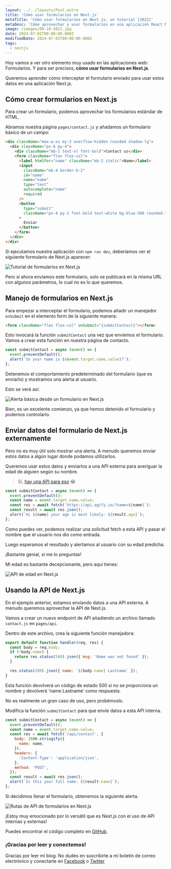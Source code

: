 ```yaml
---
layout: ../../layouts/Post.astro
title: 'Cómo usar formularios en Next.js'
metaTitle: 'Cómo usar formularios en Next.js, un tutorial [2022]'
metaDesc: 'Cómo aprovechar y usar formularios en una aplicación React Next.js'
image: /images/09-10-2021.jpg
date: 2024-07-01T00:00:00.000Z
modifiedDate: 2024-07-01T00:00:00.000Z
tags:
  - nextjs
---
```


Hoy vamos a ver otro elemento muy usado en las aplicaciones web: Formularios.
Y para ser precisos, **cómo usar formularios en Next.js**.

Queremos aprender cómo interceptar el formulario enviado para usar estos datos en una aplicación Next.js.

## Cómo crear formularios en Next.js

Para crear un formulario, podemos aprovechar los formularios estándar de HTML.

Abramos nuestra página `pages/contact.js` y añadamos un formulario básico de un campo:

```html
<div className="max-w-xs my-2 overflow-hidden rounded shadow-lg">
  <div className="px-6 py-4">
    <div className="mb-2 text-xl font-bold">Contact us</div>
    <form className="flex flex-col">
      <label htmlFor="name" className="mb-2 italic">Name</label>
      <input
        className="mb-4 border-b-2"
        id="name"
        name="name"
        type="text"
        autocomplete="name"
        required
      />
      <button
        type="submit"
        className="px-4 py-2 font-bold text-white bg-blue-500 rounded-full hover:bg-blue-700"
      >
        Enviar
      </button>
    </form>
  </div>
</div>
```

Si ejecutamos nuestra aplicación con `npm run dev`, deberíamos ver el siguiente formulario de Next.js aparecer:

![Tutorial de formularios en Next.js](https://cdn.hashnode.com/res/hashnode/image/upload/v1633003985796/hs2VtoPBk.png)

Pero si ahora enviamos este formulario, solo se publicará en la misma URL con algunos parámetros, lo cual no es lo que queremos.

## Manejo de formularios en Next.js

Para empezar a interceptar el formulario, podemos añadir un manejador `onSubmit` en el elemento form de la siguiente manera:

```html
<form className="flex flex-col" onSubmit="{submitContact}"></form>
```

Esto invocará la función `submitContact` una vez que enviemos el formulario.
Vamos a crear esta función en nuestra página de contacto.

```js
const submitContact = async (event) => {
  event.preventDefault();
  alert(`So your name is ${event.target.name.value}?`);
};
```

Detenemos el comportamiento predeterminado del formulario (que es enviarlo) y mostramos una alerta al usuario.

Esto se verá así:

![Alerta básica desde un formulario en Next.js](https://cdn.hashnode.com/res/hashnode/image/upload/v1633004218771/l-VzDl6k4.png)

Bien, es un excelente comienzo, ya que hemos detenido el formulario y podemos controlarlo.

## Enviar datos del formulario de Next.js externamente

Pero no es muy útil solo mostrar una alerta. A menudo queremos enviar estos datos a algún lugar donde podamos utilizarlos.

Queremos usar estos datos y enviarlos a una API externa para averiguar la edad de alguien según su nombre.

> Sí, [hay una API para eso](https://agify.io/) 😂

```js
const submitContact = async (event) => {
  event.preventDefault();
  const name = event.target.name.value;
  const res = await fetch(`https://api.agify.io/?name=${name}`);
  const result = await res.json();
  alert(`Hi ${name} your age is most likely: ${result.age}`);
};
```

Como puedes ver, podemos realizar una solicitud fetch a esta API y pasar el nombre que el usuario nos dio como entrada.

Luego esperamos el resultado y alertamos al usuario con su edad predicha.

¡Bastante genial, si me lo preguntas!

Mi edad es bastante decepcionante, pero aquí tienes:

![API de edad en Next.js](https://cdn.hashnode.com/res/hashnode/image/upload/v1633004713749/cLOCPA2qA.png)

## Usando la API de Next.js

En el ejemplo anterior, estamos enviando datos a una API externa. A menudo queremos aprovechar la API de Next.js.

Vamos a crear un nuevo endpoint de API añadiendo un archivo llamado `contact.js` en `pages/api`.

Dentro de este archivo, crea la siguiente función manejadora:

```js
export default function handler(req, res) {
  const body = req.body;
  if (!body.name) {
    return res.status(500).json({ msg: 'Name was not found' });
  }

  res.status(200).json({ name: `${body.name} Lastname` });
}
```

Esta función devolverá un código de estado 500 si no se proporciona un nombre y devolverá 'name Lastname' como respuesta.

No es realmente un gran caso de uso, pero probémoslo.

Modifica la función `submitContact` para que envíe datos a esta API interna.

```js
const submitContact = async (event) => {
  event.preventDefault();
  const name = event.target.name.value;
  const res = await fetch('/api/contact', {
    body: JSON.stringify({
      name: name,
    }),
    headers: {
      'Content-Type': 'application/json',
    },
    method: 'POST',
  });
  const result = await res.json();
  alert(`Is this your full name: ${result.name}`);
};
```

Si decidimos llenar el formulario, obtenemos la siguiente alerta.

![Rutas de API de formularios en Next.js](https://cdn.hashnode.com/res/hashnode/image/upload/v1633005409045/epEuBj8jD.png)

¡Estoy muy emocionado por lo versátil que es Next.js con el uso de API internas y externas!

Puedes encontrar el código completo en [GitHub](https://github.com/rebelchris/next-tailwind/tree/form).

### ¡Gracias por leer y conectemos!

Gracias por leer mi blog. No dudes en suscribirte a mi boletín de correo electrónico y conectarte en [Facebook](https://www.facebook.com/DailyDevTipsBlog) o [Twitter](https://twitter.com/DailyDevTips1)
